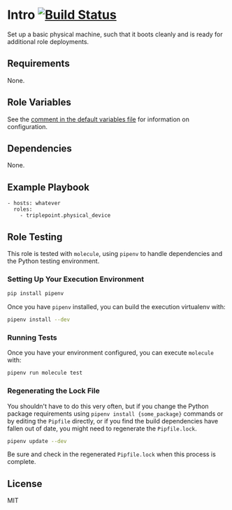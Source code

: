 # Intro [![Build Status](https://www.travis-ci.com/triplepoint/ansible-physical-device.svg?branch=main)](https://www.travis-ci.com/triplepoint/ansible-physical-device)
Set up a basic physical machine, such that it boots cleanly and is ready for additional role deployments.

## Requirements
None.

## Role Variables
See the [comment in the default variables file](defaults/main.yml) for information on configuration.

## Dependencies
None.

## Example Playbook
    - hosts: whatever
      roles:
        - triplepoint.physical_device

## Role Testing
This role is tested with `molecule`, using `pipenv` to handle dependencies and the Python testing environment.

### Setting Up Your Execution Environment
``` sh
pip install pipenv
```

Once you have `pipenv` installed, you can build the execution virtualenv with:
``` sh
pipenv install --dev
```

### Running Tests
Once you have your environment configured, you can execute `molecule` with:
``` sh
pipenv run molecule test
```

### Regenerating the Lock File
You shouldn't have to do this very often, but if you change the Python package requirements using `pipenv install {some_package}` commands or by editing the `Pipfile` directly, or if you find the build dependencies have fallen out of date, you might need to regenerate the `Pipfile.lock`.
``` sh
pipenv update --dev
```
Be sure and check in the regenerated `Pipfile.lock` when this process is complete.

## License
MIT
